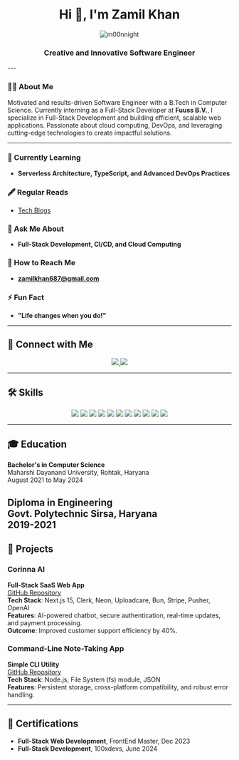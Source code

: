 <h1 align="center">Hi 👋, I'm Zamil Khan</h1>

<p align="center">
  <img src="https://komarev.com/ghpvc/?username=m00nnight&label=Profile%20views&color=0e75b6&style=flat" alt="m00nnight" /> 
</p>
<h3 align="center">Creative and Innovative Software Engineer</h3>
---

### 👨‍💻 About Me
Motivated and results-driven Software Engineer with a B.Tech in Computer Science. Currently interning as a Full-Stack Developer at **Fuuss B.V.**, I specialize in Full-Stack Development and building efficient, scalable web applications. Passionate about cloud computing, DevOps, and leveraging cutting-edge technologies to create impactful solutions.

---

### 🌱 Currently Learning
- **Serverless Architecture, TypeScript, and Advanced DevOps Practices**

### 🖋 Regular Reads
- [Tech Blogs](https://www.google.in)

### 💬 Ask Me About
- **Full-Stack Development, CI/CD, and Cloud Computing**

### 📧 How to Reach Me
- **zamilkhan687@gmail.com**

### ⚡ Fun Fact
- **"Life changes when you do!"**

---

## 🔗 Connect with Me
<p align="center">
  <a href="https://www.linkedin.com/in/zamil-khan/" target="_blank">
    <img src="https://img.shields.io/badge/linkedin-0A66C2?style=for-the-badge&logo=linkedin&logoColor=white"/>
  </a>
  <a href="https://twitter.com/nomadzamil" target="_blank">
    <img src="https://img.shields.io/badge/twitter-1DA1F2?style=for-the-badge&logo=twitter&logoColor=white"/>
  </a>
</p>

---

## 🛠️ Skills
<p align="center">
  <img src="https://img.shields.io/badge/HTML5-E34F26?style=for-the-badge&logo=html5&logoColor=white"/>
  <img src="https://img.shields.io/badge/Next.js-000000?style=for-the-badge&logo=nextdotjs&logoColor=white"/>
  <img src="https://img.shields.io/badge/Node.js-339933?style=for-the-badge&logo=nodedotjs&logoColor=white"/>
  <img src="https://img.shields.io/badge/React-20232A?style=for-the-badge&logo=react&logoColor=61DAFB"/>
  <img src="https://img.shields.io/badge/AWS-232F3E?style=for-the-badge&logo=amazonaws&logoColor=white"/>
  <img src="https://img.shields.io/badge/Docker-2496ED?style=for-the-badge&logo=docker&logoColor=white"/>
  <img src="https://img.shields.io/badge/Kubernetes-326CE5?style=for-the-badge&logo=kubernetes&logoColor=white"/>
  <img src="https://img.shields.io/badge/Jenkins-D24939?style=for-the-badge&logo=jenkins&logoColor=white"/>
  <img src="https://img.shields.io/badge/GraphQL-E10098?style=for-the-badge&logo=graphql&logoColor=white"/>
  <img src="https://img.shields.io/badge/Git-F05032?style=for-the-badge&logo=git&logoColor=white"/>
  <img src="https://img.shields.io/badge/Webpack-8DD6F9?style=for-the-badge&logo=webpack&logoColor=white"/>
</p>

---

## 🎓 Education
**Bachelor's in Computer Science**  
Maharshi Dayanand University, Rohtak, Haryana  
August 2021 to May 2024

**Diploma in Engineering**  
Govt. Polytechnic Sirsa, Haryana  
2019-2021
---

## 🚀 Projects

### Corinna AI
**Full-Stack SaaS Web App**  
[GitHub Repository](https://github.com/M00nNight/corinnaAI)  
**Tech Stack**: Next.js 15, Clerk, Neon, Uploadcare, Bun, Stripe, Pusher, OpenAI  
**Features**: AI-powered chatbot, secure authentication, real-time updates, and payment processing.  
**Outcome**: Improved customer support efficiency by 40%.

### Command-Line Note-Taking App
**Simple CLI Utility**  
[GitHub Repository](https://github.com/M00nNight/node)  
**Tech Stack**: Node.js, File System (fs) module, JSON  
**Features**: Persistent storage, cross-platform compatibility, and robust error handling.

---

## 📀 Certifications
- **Full-Stack Web Development**, FrontEnd Master, Dec 2023
- **Full-Stack Development**, 100xdevs, June 2024
